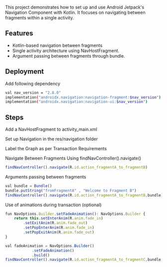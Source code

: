 This project demonstrates how to set up and use Android Jetpack's Navigation Component with Kotlin. It focuses on navigating between fragments within a single activity.
## Features

- Kotlin-based navigation between fragments
- Single activity architecture using NavHostFragment.
- Argument passing between fragments through bundle.



## Deployment

Add following dependency
```bash
val nav_version = "2.8.0"
implementation("androidx.navigation:navigation-fragment:$nav_version")
implementation("androidx.navigation:navigation-ui:$nav_version")
```



## Steps
Add a NavHostFragment to activity_main.xml

Set up Navigation in the res/navigation folder

Label the Graph as per Transaction Requirements

Navigate Between Fragments Using findNavController().navigate()
```javascript
findNavController().navigate(R.id.action_fragmentA_to_fragmentB)
```
Arguments passing between fragments
```javascript
val bundle = Bundle()
bundle.putString("fromFragmentA" , "Welcome to Fragment B")
findNavController().navigate(R.id.action_fragmentA_to_fragmentB,bundle)
```
Use of animations during transaction (optional)
```javascript
fun NavOptions.Builder.setFadeAnimation(): NavOptions.Builder {
    return this.setEnterAnim(R.anim.fade_in)
        .setExitAnim(R.anim.fade_out)
        .setPopEnterAnim(R.anim.fade_in)
        .setPopExitAnim(R.anim.fade_out)
}

val fadeAnimation = NavOptions.Builder()
            .setFadeAnimation()
            .build()
findNavController().navigate(R.id.action_fragmentA_to_fragmentC,bundle,fadeAnimation)

```
